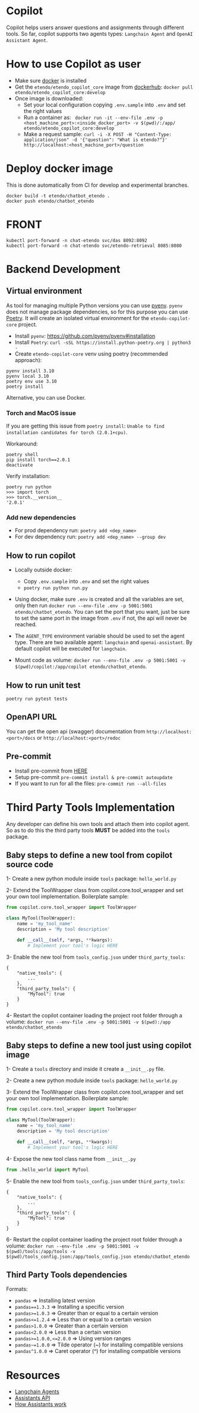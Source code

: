 # Copilot

Copilot helps users answer questions and assignments through different tools. So far, copilot supports two agents types: `Langchain Agent` and `OpenAI Assistant Agent`.

# How to use Copilot as user
* Make sure [docker](https://docs.docker.com/get-docker/) is installed
* Get the `etendo/etendo_copilot_core` image from [dockerhub](https://hub.docker.com/repository/docker/etendo/etendo_copilot_core/tags?page=1&ordering=last_updated): `docker pull etendo/etendo_copilot_core:develop`
* Once image is downloaded:
    * Set your local configuration copying `.env.sample` into `.env` and set the right values
    * Run a container as: ` docker run -it --env-file .env -p <host_machine_port>:<inside_docker_port> -v $(pwd)/:/app/ etendo/etendo_copilot_core:develop`
    * Make a request sample: `curl -i -X POST -H "Content-Type: application/json" -d '{"question": "What is etendo?"}' http://localhost:<host_machine_port>/question`


# Deploy docker image
This is done automatically from CI for develop and experimental branches.

```
docker build -t etendo/chatbot_etendo .
docker push etendo/chatbot_etendo
```

# FRONT
```
kubectl port-forward -n chat-etendo svc/das 8092:8092
kubectl port-forward -n chat-etendo svc/etendo-retrieval 8085:8080
```

# Backend Development

## Virtual environment

As tool for managing multiple Python versions you can use [pyenv](https://github.com/pyenv/pyenv). `pyenv` does not manage package dependencies, so for this purpose you can use [Poetry](https://python-poetry.org/). It will create an isolated virtual environment for the `etendo-copilot-core` project.

* Install `pyenv`: https://github.com/pyenv/pyenv#installation
* Install `Poetry`: `curl -sSL https://install.python-poetry.org | python3 -`
* Create `etendo-copilot-core` venv using poetry (recommended approach):

```
pyenv install 3.10
pyenv local 3.10
poetry env use 3.10
poetry install
```

Alternative, you can use Docker.

### Torch and MacOS issue
If you are getting this issue from `poetry install`: `Unable to find installation candidates for torch (2.0.1+cpu)`.

Workaround:
```
poetry shell
pip install torch==2.0.1
deactivate
```

Verify installation:
```
poetry run python
>>> import torch
>>> torch.__version__
'2.0.1'
```

### Add new dependencies
* For prod dependency run: `poetry add <dep_name>`
* For dev dependency run: `poetry add <dep_name> --group dev`

## How to run copilot
* Locally outside docker:
	- Copy `.env.sample` into `.env` and set the right values
	- `poetry run python run.py`

* Using docker, make sure `.env` is created and all the variables are set, only then run `docker run --env-file .env -p 5001:5001 etendo/chatbot_etendo`. You can set the port that you want, just be sure to set the same port in the image from `.env` if not, the api will never be reached.

* The `AGENT_TYPE` environment variable should be used to set the agent type. There are two available agent: `langchain` and `openai-assistant`. By default copilot will be executed for `langchain`.

* Mount code as volume: `docker run --env-file .env -p 5001:5001 -v $(pwd)/copilot:/app/copilot etendo/chatbot_etendo`.

## How to run unit test
`poetry run pytest tests`

## OpenAPI URL
You can get the open api (swagger) documentation from `http://localhost:<port>/docs` or `http://localhost:<port>/redoc`

## Pre-commit
* Install pre-commit from [HERE](https://pre-commit.com/#install)
* Setup pre-commit `pre-commit install & pre-commit autoupdate`
* If you want to run for all the files: `pre-commit run --all-files`

# Third Party Tools Implementation

Any developer can define his own tools and attach them into copilot agent. So as to do this the third party tools **MUST** be added into the `tools` package.

## Baby steps to define a new tool from copilot source code

1- Create a new python module inside `tools` package: `hello_world.py`

2- Extend the ToolWrapper class from copilot.core.tool_wrapper and set your own tool implementation. Boilerplate sample:

```py
from copilot.core.tool_wrapper import ToolWrapper

class MyTool(ToolWrapper):
    name = 'my_tool_name'
    description = 'My tool description'

    def __call__(self, *args, **kwargs):
        # Implement your tool's logic HERE
```

3- Enable the new tool from `tools_config.json` under `third_party_tools`:
```
{
    "native_tools": {
        ...
    },
    "third_party_tools": {
        "MyTool": true
    }
}
```

4- Restart the copilot container loading the project root folder through a volume: `docker run --env-file .env -p 5001:5001 -v $(pwd):/app etendo/chatbot_etendo`


## Baby steps to define a new tool just using copilot image

1- Create a `tools` directory and inside it create a `__init__.py` file.

2- Create a new python module inside `tools` package: `hello_world.py`

3- Extend the ToolWrapper class from copilot.core.tool_wrapper and set your own tool implementation. Boilerplate sample:

```py
from copilot.core.tool_wrapper import ToolWrapper

class MyTool(ToolWrapper):
    name = 'my_tool_name'
    description = 'My tool description'

    def __call__(self, *args, **kwargs):
        # Implement your tool's logic HERE
```

4- Expose the new tool class name from `__init__.py`

```py
from .hello_world import MyTool
```

5- Enable the new tool from `tools_config.json` under `third_party_tools`:
```
{
    "native_tools": {
        ...
    },
    "third_party_tools": {
        "MyTool": true
    }
}
```

6- Restart the copilot container loading the project root folder through a volume: `docker run --env-file .env -p 5001:5001 -v $(pwd)/tools:/app/tools -v $(pwd)/tools_config.json:/app/tools_config.json etendo/chatbot_etendo`

## Third Party Tools dependencies
Formats:
* `pandas`                => Installing latest version
* `pandas==1.3.3`         => Installing a specific version
* `pandas>=1.0.3`         => Greater than or equal to a certain version
* `pandas<=1.2.4`         => Less than or equal to a certain version
* `pandas>1.0.0`          => Greater than a certain version
* `pandas<2.0.0`          => Less than a certain version
* `pandas>=1.0.0,<=2.0.0` => Using version ranges
* `pandas~=1.0.0`         => Tilde operator (~) for installing compatible versions
* `pandas^1.0.0`          => Caret operator (^) for installing compatible versions

# Resources
* [Langchain Agents](https://python.langchain.com/docs/modules/agents/)
* [Assistants API](https://platform.openai.com/docs/assistants/overview)
* [How Assistants work](https://platform.openai.com/docs/assistants/how-it-works)
